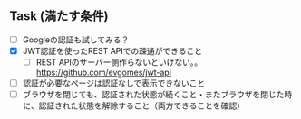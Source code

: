 ## Task (満たす条件)
- [ ] Googleの認証も試してみる？
- [x] JWT認証を使ったREST APIでの疎通ができること
  - [ ] REST APIのサーバー側作らないといけない。。   https://github.com/evgomes/jwt-api
- [ ] 認証が必要なページは認証なしで表示できないこと
- [ ] ブラウザを閉じても、認証された状態が続くこと・またブラウザを閉じた時に、認証された状態を解除すること（両方できることを確認）